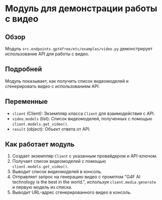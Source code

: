 # Модуль для демонстрации работы с видео

## Обзор

Модуль `src.endpoints.gpt4free/etc/examples/video.py` демонстрирует использование API для работы с видео.

## Подробней

Модуль показывает, как получить список видеомоделей и сгенерировать видео с использованием API.

## Переменные

*   `client` (Client): Экземпляр класса `Client` для взаимодействия с API.
*   `video_models` (list): Список видеомоделей, полученных с помощью `client.models.get_video()`.
*   `result` (object): Объект ответа от API.

## Как работает модуль

1.  Создает экземпляр `Client` с указанным провайдером и API-ключом.
2.  Получает список видеомоделей с помощью `client.models.get_video()`.
3.  Выводит список видеомоделей в консоль.
4.  Отправляет запрос на генерацию видео с промптом "G4F AI technology is the best in the world.", используя `client.media.generate` и первую модель из списка.
5.  Выводит URL-адрес сгенерированного видео в консоль.